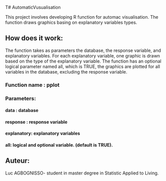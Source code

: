 T# AutomaticVusualisation
 
 This project involves developing R function for automac visualisation.
 The function draws graphics basing on explanatory variables types.
 
## How does it work: 
 The function takes as parameters the database, the response variable, 
 and explanatory variables. For each explanatory variable, one graphic is drawn based on the 
 type of the explanatory variable. The function has an optional logical parameter named all,
 which is TRUE, the graphics are plotted for all variables in the database, excluding the 
 response variable.
  
  
### Function name : pplot

### Parameters: 

#### data : database 

#### response : response variable

#### explanatory: explanatory variables

#### all: logical and optional variable.  (default is TRUE).

## Auteur: 

Luc AGBOGNISSO- student in master degree in Statistic Applied to Living.
